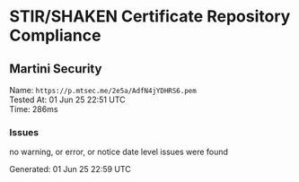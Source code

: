 # STIR/SHAKEN Certificate Repository Compliance

## Martini Security

Name: `https://p.mtsec.me/2e5a/AdfN4jYDHRS6.pem`\
Tested At: 01 Jun 25 22:51 UTC\
Time: 286ms

### Issues

no warning, or error, or notice date level issues were found

Generated: 01 Jun 25 22:59 UTC